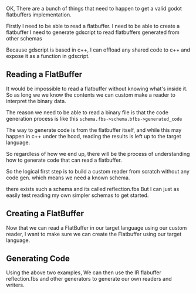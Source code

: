 OK, There are a bunch of things that need to happen to get a valid godot flatbuffers implementation.

Firstly I need to be able to read a flatbuffer.
I need to be able to create a flatbuffer
I need to generate gdscript to read flatbuffers generated from other schemas

Because gdscript is based in c++, I can offload any shared code to c++ and expose it as a function in gdscript.
## Reading a FlatBuffer
It would be impossible to read a flatbuffer without knowing what's inside it. So as long we we know the contents we can custom make a reader to interpret the binary data.

The reason we need to be able to read a binary file is that the code generation process is like this
`schema.fbs->schema.bfbs->generated_code`

The way to generate code is from the flatbuffer itself, and while this may happen in c++ under the hood, reading the results is left up to the target language.

So regardless of how we end up, there will be the process of understanding how to generate code that can read a flatbuffer.

So the logical first step is to build a custom reader from scratch without any code gen. which means we need a known schema.

there exists such a schema and its called reflection.fbs
But I can just as easily test reading my own simpler schemas to get started.

## Creating a FlatBuffer
Now that we can read a FlatBuffer in our target language using our custom reader, I want to make sure we can create the Flatbuffer using our target language.

## Generating Code
Using the above two examples, We can then use the IR flabuffer reflection.fbs and other generators to generate our own readers and writers.

